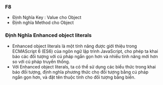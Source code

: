  ### F8
 - Định Nghĩa Key : Value cho Object
 - Định nghĩa Method cho Object

 ### Định Nghĩa Enhanced object literals
 - Enhanced object literals là một tính năng được giới thiệu trong ECMAScript 6 (ES6) của ngôn ngữ lập trình JavaScript, cho phép ta khai báo các đối tượng với cú pháp ngắn gọn hơn và nhiều tính năng mới hơn so với cú pháp truyền thống.
 - Với Enhanced object literals, ta có thể sử dụng các biểu thức trong khai báo đối tượng, định nghĩa phương thức cho đối tượng bằng cú pháp ngắn gọn hơn, và đặt tên thuộc tính cho đối tượng bằng biến.